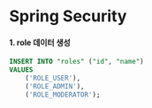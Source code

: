 # Spring Security

#### 1. role 데이터 생성
```sql
INSERT INTO "roles" ("id", "name") 
VALUES
    ('ROLE_USER'),
    ('ROLE_ADMIN'),
    ('ROLE_MODERATOR');
```
